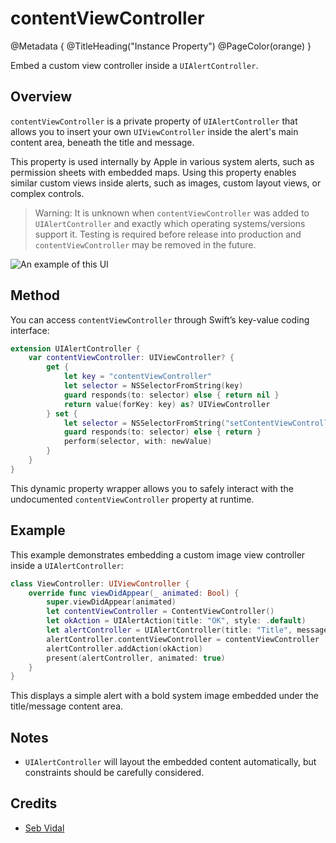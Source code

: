 # contentViewController

@Metadata {
    @TitleHeading("Instance Property")
    @PageColor(orange)
}

Embed a custom view controller inside a `UIAlertController`.

## Overview

`contentViewController` is a private property of `UIAlertController` that allows you to insert your own `UIViewController` inside the alert's main content area, beneath the title and message.

This property is used internally by Apple in various system alerts, such as permission sheets with embedded maps. Using this property enables similar custom views inside alerts, such as images, custom layout views, or complex controls.

> Warning: It is unknown when `contentViewController` was added to `UIAlertController` and exactly which operating systems/versions support it. Testing is required before release into production and `contentViewController` may be removed in the future.

![An example of this UI](contentViewController-Image)

## Method

You can access `contentViewController` through Swift’s key-value coding interface:

```swift
extension UIAlertController {
    var contentViewController: UIViewController? {
        get {
            let key = "contentViewController"
            let selector = NSSelectorFromString(key)
            guard responds(to: selector) else { return nil }
            return value(forKey: key) as? UIViewController
        } set {
            let selector = NSSelectorFromString("setContentViewController:")
            guard responds(to: selector) else { return }
            perform(selector, with: newValue)
        }
    }
}
```

This dynamic property wrapper allows you to safely interact with the undocumented `contentViewController` property at runtime.

## Example

This example demonstrates embedding a custom image view controller inside a `UIAlertController`:

```swift
class ViewController: UIViewController {
    override func viewDidAppear(_ animated: Bool) {
        super.viewDidAppear(animated)
        let contentViewController = ContentViewController()
        let okAction = UIAlertAction(title: "OK", style: .default)
        let alertController = UIAlertController(title: "Title", message: "Message", preferredStyle: .alert)
        alertController.contentViewController = contentViewController
        alertController.addAction(okAction)
        present(alertController, animated: true)
    }
}
```

This displays a simple alert with a bold system image embedded under the title/message content area.

## Notes

- `UIAlertController` will layout the embedded content automatically, but constraints should be carefully considered.

## Credits

 - [Seb Vidal](https://x.com/SebJVidal)
